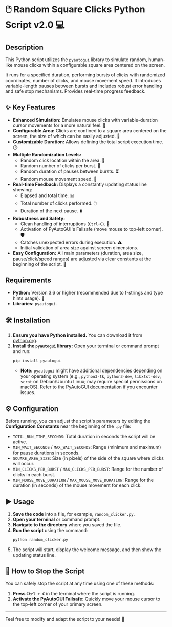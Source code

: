 # 🖱️ Random Square Clicks Python Script v2.0 💻

## Description

This Python script utilizes the `pyautogui` library to simulate random, human-like mouse clicks within a configurable square area centered on the screen.

It runs for a specified duration, performing bursts of clicks with randomized coordinates, number of clicks, and mouse movement speed. It introduces variable-length pauses between bursts and includes robust error handling and safe stop mechanisms. Provides real-time progress feedback.

## ✨ Key Features

* **Enhanced Simulation:** Emulates mouse clicks with variable-duration cursor movements for a more natural feel. 🎯
* **Configurable Area:** Clicks are confined to a square area centered on the screen, the size of which can be easily adjusted. 🔳
* **Customizable Duration:** Allows defining the total script execution time. ⏱️
* **Multiple Randomization Levels:**
    * Random click location within the area. 🎲
    * Random number of clicks per burst. 🔢
    * Random duration of pauses between bursts. ⏳
    * Random mouse movement speed. 💨
* **Real-time Feedback:** Displays a constantly updating status line showing:
    * Elapsed and total time. 📊
    * Total number of clicks performed. 🖱️
    * Duration of the next pause. ⏸️
* **Robustness and Safety:**
    * Clean handling of interruptions (`Ctrl+C`). 🛑
    * Activation of PyAutoGUI's Failsafe (move mouse to top-left corner). 🛡️
    * Catches unexpected errors during execution. ⚠️
    * Initial validation of area size against screen dimensions.
* **Easy Configuration:** All main parameters (duration, area size, pause/click/speed ranges) are adjusted via clear constants at the beginning of the script. 🔧

## Requirements

* **Python:** Version 3.6 or higher (recommended due to f-strings and type hints usage). 🐍
* **Libraries:** `pyautogui`.

## 🛠️ Installation

1.  **Ensure you have Python installed.** You can download it from [python.org](https://www.python.org/).
2.  **Install the `pyautogui` library:** Open your terminal or command prompt and run:
    ```bash
    pip install pyautogui
    ```
    * **Note:** `pyautogui` might have additional dependencies depending on your operating system (e.g., `python3-tk`, `python3-dev`, `libxtst-dev`, `scrot` on Debian/Ubuntu Linux; may require special permissions on macOS). Refer to the [PyAutoGUI documentation](https://pyautogui.readthedocs.io/en/latest/install.html) if you encounter issues.

## ⚙️ Configuration

Before running, you can adjust the script's parameters by editing the **Configuration Constants** near the beginning of the `.py` file:

* `TOTAL_RUN_TIME_SECONDS`: Total duration in seconds the script will be active.
* `MIN_WAIT_SECONDS` / `MAX_WAIT_SECONDS`: Range (minimum and maximum) for pause durations in seconds.
* `SQUARE_AREA_SIZE`: Size (in pixels) of the side of the square where clicks will occur.
* `MIN_CLICKS_PER_BURST` / `MAX_CLICKS_PER_BURST`: Range for the number of clicks in each burst.
* `MIN_MOUSE_MOVE_DURATION` / `MAX_MOUSE_MOVE_DURATION`: Range for the duration (in seconds) of the mouse movement for each click.

## ▶️ Usage

1.  **Save the code** into a file, for example, `random_clicker.py`.
2.  **Open your terminal** or command prompt.
3.  **Navigate to the directory** where you saved the file.
4.  **Run the script** using the command:
    ```bash
    python random_clicker.py
    ```
5.  The script will start, display the welcome message, and then show the updating status line.

## 🛑 How to Stop the Script

You can safely stop the script at any time using one of these methods:

1.  **Press `Ctrl + C`** in the terminal where the script is running.
2.  **Activate the PyAutoGUI Failsafe:** Quickly move your mouse cursor to the top-left corner of your primary screen.

---

Feel free to modify and adapt the script to your needs! 🚀